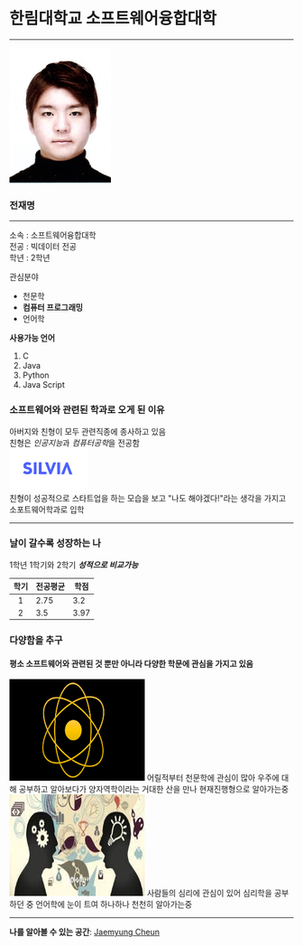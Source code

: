 # 한림대학교 소프트웨어융합대학
--- 
<img src=전재명.jpg width=180 height=240>  

### 전재명

---

소속 : 소프트웨어융합대학  
전공 : 빅데이터 전공  
학년 : 2학년

관심분야  
* 천문학
* **컴퓨터 프로그래밍**
* 언어학

**사용가능 언어**
1. C
2. Java
3. Python
4. Java Script  

### 소프트웨어와 관련된 학과로 오게 된 이유
아버지와 친형이 모두 관련직종에 종사하고 있음    
친형은 *인공지능*과 *컴퓨터공학*을 전공함    
[![SILVIA 헬스](실비아헬스.PNG)](https://silvia.io)   
친형이 성공적으로 스타트업을 하는 모습을 보고 "나도 해야겠다!"라는 생각을 가지고 소포트웨어학과로 입학  


---

### 날이 갈수록 성장하는 나
1학년 1학기와 2학기 ***성적으로 비교가능***  

|학기|전공평균|학점|
|:---:|---|---|
|1|2.75|3.2|
|2|3.5|3.97|  

### 다양함을 추구
#### 평소 소프트웨어와 관련된 것 뿐만 아니라 다양한 학문에 관심을 가지고 있음  
<img src=양자역학.png width=240 height=180>  
어릴적부터 천문학에 관심이 많아 우주에 대해 공부하고 알아보다가  
양자역학이라는 거대한 산을 만나 현재진행형으로 알아가는중    
  
    
<img src=언어학.jpg width=240 height=180>  
사람들의 심리에 관심이 있어 심리학을 공부하던 중 언어학에 눈이 트여 하나하나 천천히 알아가는중  


---

**나를 알아볼 수 있는 공간**: [Jaemyung Cheun](github)   

[github]:(https://github.com/Jaemyung-Cheun)
